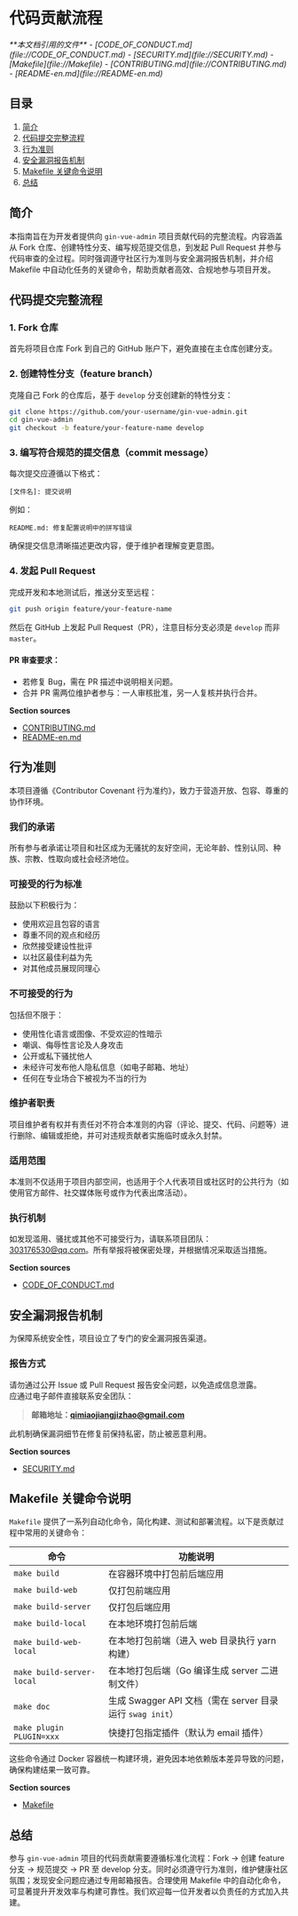 # 代码贡献流程

<cite>
**本文档引用的文件**  
- [CODE_OF_CONDUCT.md](file://CODE_OF_CONDUCT.md)
- [SECURITY.md](file://SECURITY.md)
- [Makefile](file://Makefile)
- [CONTRIBUTING.md](file://CONTRIBUTING.md)
- [README-en.md](file://README-en.md)
</cite>

## 目录
1. [简介](#简介)
2. [代码提交完整流程](#代码提交完整流程)
3. [行为准则](#行为准则)
4. [安全漏洞报告机制](#安全漏洞报告机制)
5. [Makefile 关键命令说明](#makefile-关键命令说明)
6. [总结](#总结)

## 简介
本指南旨在为开发者提供向 `gin-vue-admin` 项目贡献代码的完整流程。内容涵盖从 Fork 仓库、创建特性分支、编写规范提交信息，到发起 Pull Request 并参与代码审查的全过程。同时强调遵守社区行为准则与安全漏洞报告机制，并介绍 Makefile 中自动化任务的关键命令，帮助贡献者高效、合规地参与项目开发。

## 代码提交完整流程

### 1. Fork 仓库
首先将项目仓库 Fork 到自己的 GitHub 账户下，避免直接在主仓库创建分支。

### 2. 创建特性分支（feature branch）
克隆自己 Fork 的仓库后，基于 `develop` 分支创建新的特性分支：
```bash
git clone https://github.com/your-username/gin-vue-admin.git
cd gin-vue-admin
git checkout -b feature/your-feature-name develop
```

### 3. 编写符合规范的提交信息（commit message）
每次提交应遵循以下格式：
```
[文件名]: 提交说明
```
例如：
```
README.md: 修复配置说明中的拼写错误
```
确保提交信息清晰描述更改内容，便于维护者理解变更意图。

### 4. 发起 Pull Request
完成开发和本地测试后，推送分支至远程：
```bash
git push origin feature/your-feature-name
```
然后在 GitHub 上发起 Pull Request（PR），注意目标分支必须是 `develop` 而非 `master`。

#### PR 审查要求：
- 若修复 Bug，需在 PR 描述中说明相关问题。
- 合并 PR 需两位维护者参与：一人审核批准，另一人复核并执行合并。

**Section sources**
- [CONTRIBUTING.md](file://CONTRIBUTING.md#L8-L19)
- [README-en.md](file://README-en.md#L37-L51)

## 行为准则

本项目遵循《Contributor Covenant 行为准约》，致力于营造开放、包容、尊重的协作环境。

### 我们的承诺
所有参与者承诺让项目和社区成为无骚扰的友好空间，无论年龄、性别认同、种族、宗教、性取向或社会经济地位。

### 可接受的行为标准
鼓励以下积极行为：
- 使用欢迎且包容的语言
- 尊重不同的观点和经历
- 欣然接受建设性批评
- 以社区最佳利益为先
- 对其他成员展现同理心

### 不可接受的行为
包括但不限于：
- 使用性化语言或图像、不受欢迎的性暗示
- 嘲讽、侮辱性言论及人身攻击
- 公开或私下骚扰他人
- 未经许可发布他人隐私信息（如电子邮箱、地址）
- 任何在专业场合下被视为不当的行为

### 维护者职责
项目维护者有权并有责任对不符合本准则的内容（评论、提交、代码、问题等）进行删除、编辑或拒绝，并可对违规贡献者实施临时或永久封禁。

### 适用范围
本准则不仅适用于项目内部空间，也适用于个人代表项目或社区时的公共行为（如使用官方邮件、社交媒体账号或作为代表出席活动）。

### 执行机制
如发现滥用、骚扰或其他不可接受行为，请联系项目团队：[303176530@qq.com](mailto:303176530@qq.com)。所有举报将被保密处理，并根据情况采取适当措施。

**Section sources**
- [CODE_OF_CONDUCT.md](file://CODE_OF_CONDUCT.md#L0-L76)

## 安全漏洞报告机制

为保障系统安全性，项目设立了专门的安全漏洞报告渠道。

### 报告方式
请勿通过公开 Issue 或 Pull Request 报告安全问题，以免造成信息泄露。  
应通过电子邮件直接联系安全团队：
> **邮箱地址：qimiaojiangjizhao@gmail.com**

此机制确保漏洞细节在修复前保持私密，防止被恶意利用。

**Section sources**
- [SECURITY.md](file://SECURITY.md#L0-L5)

## Makefile 关键命令说明

`Makefile` 提供了一系列自动化命令，简化构建、测试和部署流程。以下是贡献过程中常用的关键命令：

| 命令 | 功能说明 |
|------|----------|
| `make build` | 在容器环境中打包前后端应用 |
| `make build-web` | 仅打包前端应用 |
| `make build-server` | 仅打包后端应用 |
| `make build-local` | 在本地环境打包前后端 |
| `make build-web-local` | 在本地打包前端（进入 web 目录执行 yarn 构建） |
| `make build-server-local` | 在本地打包后端（Go 编译生成 server 二进制文件） |
| `make doc` | 生成 Swagger API 文档（需在 server 目录运行 `swag init`） |
| `make plugin PLUGIN=xxx` | 快捷打包指定插件（默认为 email 插件） |

这些命令通过 Docker 容器统一构建环境，避免因本地依赖版本差异导致的问题，确保构建结果一致可靠。

**Section sources**
- [Makefile](file://Makefile#L0-L75)

## 总结
参与 `gin-vue-admin` 项目的代码贡献需要遵循标准化流程：Fork → 创建 feature 分支 → 规范提交 → PR 至 develop 分支。同时必须遵守行为准则，维护健康社区氛围；发现安全问题应通过专用邮箱报告。合理使用 Makefile 中的自动化命令，可显著提升开发效率与构建可靠性。我们欢迎每一位开发者以负责任的方式加入共建。